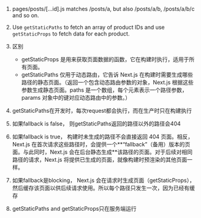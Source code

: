 1. pages/posts/[...id].js matches /posts/a, but also /posts/a/b, /posts/a/b/c and so on.
2. Use `getStaticPaths` to fetch an array of product IDs and use `getStaticProps` to fetch data for each product.

3. 区别
	+ getStaticProps 是用来获取页面数据的函数，它在构建时执行，适用于所有页面。
	+ getStaticPaths 仅用于动态路由，它告诉 Next.js 在构建时需要生成哪些路径的静态页面。（返回一个包含动态路由参数的对象，Next.js 根据这些参数生成静态页面。paths 是一个数组，每个元素表示一个路径参数，params 对象中的键对应动态路由中的参数。）

4. getStaticPaths在开发时，每次request都会执行，而在生产时只在构建执行
5. 如果fallback is false， 则getStaticPaths返回的路径以外的路径会404
6. 如果fallback is true， 构建时未生成的路径不会直接返回 404 页面。相反，Next.js 在首次请求这些路径时，会提供一个**“fallback”（备用）版本的页面。与此同时，Next.js 会在后台静态生成**该路径的页面。对于后续对相同路径的请求，Next.js 将提供已生成的页面，就像构建时预渲染的其他页面一样。
7. 如果fallback是blocking， Next.js 会在请求时生成页面（getStaticProps），然后缓存该页面以供后续请求使用。所以每个路径只发生一次，因为已经有缓存
8. getStaticPaths and getStaticProps只在服务端运行
